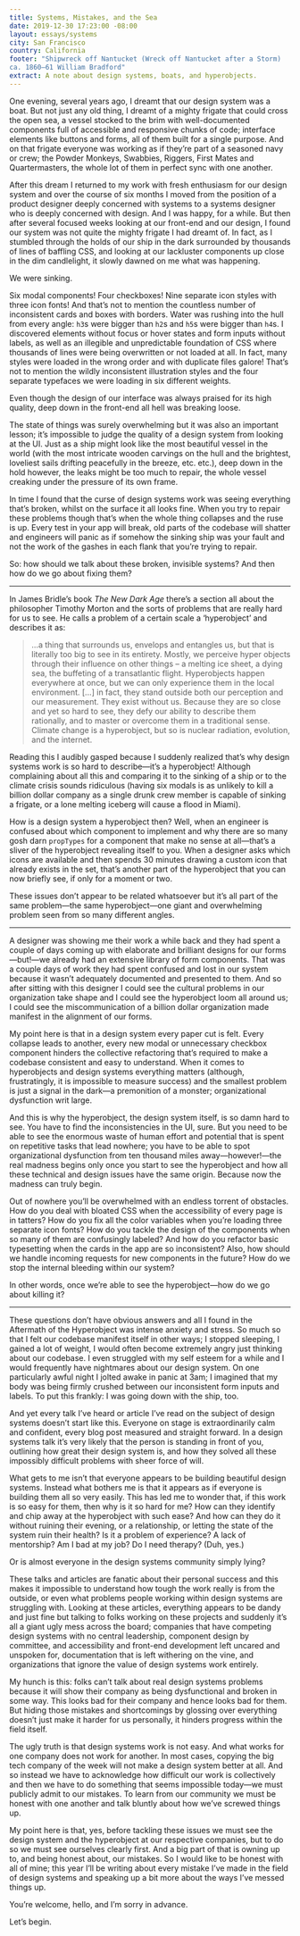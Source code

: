 ```yaml
---
title: Systems, Mistakes, and the Sea
date: 2019-12-30 17:23:00 -08:00
layout: essays/systems
city: San Francisco
country: California
footer: "Shipwreck off Nantucket (Wreck off Nantucket after a Storm)
ca. 1860–61 William Bradford"
extract: A note about design systems, boats, and hyperobjects.
---
```


<span class="caps">One evening, several years ago,</span> I dreamt that our design system was a boat. But not just any old thing, I dreamt of a mighty frigate that could cross the open sea, a vessel stocked to the brim with well-documented components full of accessible and responsive chunks of code; interface elements like buttons and forms, all of them built for a single purpose. And on that frigate everyone was working as if they’re part of a seasoned navy or crew; the Powder Monkeys, Swabbies, Riggers, First Mates and Quartermasters, the whole lot of them in perfect sync with one another.

After this dream I returned to my work with fresh enthusiasm for our design system and over the course of six months I moved from the position of a product designer deeply concerned with systems to a systems designer who is deeply concerned with design. And I was happy, for a while. But then after several focused weeks looking at our front-end and our design, I found our system was not quite the mighty frigate I had dreamt of. In fact, as I stumbled through the holds of our ship in the dark surrounded by thousands of lines of baffling <span class="caps">CSS</span>, and looking at our lackluster components up close in the dim candlelight, it slowly dawned on me what was happening.

We were sinking.

Six modal components! Four checkboxes! Nine separate icon styles with three icon fonts! And that’s not to mention the countless number of inconsistent cards and boxes with borders. Water was rushing into the hull from every angle: `h3`s were bigger than `h2`s and `h5`s were bigger than `h4`s. I discovered elements without focus or hover states and form inputs without labels, as well as an illegible and unpredictable foundation of <span class="caps">CSS</span> where thousands of lines were being overwritten or not loaded at all. In fact, many styles were loaded in the wrong order and with duplicate files galore! That’s not to mention the wildly inconsistent illustration styles and the four separate typefaces we were loading in six different weights.

Even though the design of our interface was always praised for its high quality, deep down in the front-end all hell was breaking loose.

The state of things was surely overwhelming but it was also an important lesson; it’s impossible to judge the quality of a design system from looking at the <span class="caps">UI</span>. Just as a ship might look like the most beautiful vessel in the world (with the most intricate wooden carvings on the hull and the brightest, loveliest sails drifting peacefully in the breeze, etc. etc.), deep down in the hold however, the leaks might be too much to repair, the whole vessel creaking under the pressure of its own frame.

In time I found that the curse of design systems work was seeing everything that’s broken, whilst on the surface it all looks fine. When you try to repair these problems though that’s when the whole thing collapses and the ruse is up. Every test in your app will break, old parts of the codebase will shatter and engineers will panic as if somehow the sinking ship was your fault and not the work of the gashes in each flank that you’re trying to repair.

So: how should we talk about these broken, invisible systems? And then how do we go about fixing them?

---

In James Bridle’s book _The New Dark Age_ there’s a section all about the philosopher Timothy Morton and the sorts of problems that are really hard for us to see. He calls a problem of a certain scale a ‘hyperobject’ and describes it as:

> &hellip;a thing that surrounds us, envelops and entangles us, but that is literally too big to see in its entirety. Mostly, we perceive hyper objects through their influence on other things – a melting ice sheet, a dying sea, the buffeting of a transatlantic flight. Hyperobjects happen everywhere at once, but we can only experience them in the local environment. […] in fact, they stand outside both our perception and our measurement. They exist without us. Because they are so close and yet so hard to see, they defy our ability to describe them rationally, and to master or overcome them in a traditional sense. Climate change is a hyperobject, but so is nuclear radiation, evolution, and the internet.

Reading this I audibly gasped because I suddenly realized that’s why design systems work is so hard to describe—it’s a hyperobject! Although complaining about all this and comparing it to the sinking of a ship or to the climate crisis sounds ridiculous (having six modals is as unlikely to kill a billion dollar company as a single drunk crew member is capable of sinking a frigate, or a lone melting iceberg will cause a flood in Miami).

How is a design system a hyperobject then? Well, when an engineer is confused about which component to implement and why there are so many gosh darn `propTypes` for a component that make no sense at all—that’s a sliver of the hyperobject revealing itself to you. When a designer asks which icons are available and then spends 30 minutes drawing a custom icon that already exists in the set, that’s another part of the hyperobject that you can now briefly see, if only for a moment or two.

These issues don’t appear to be related whatsoever but it’s all part of the same problem—the same hyperobject—one giant and overwhelming problem seen from so many different angles.

---

A designer was showing me their work a while back and they had spent a couple of days coming up with elaborate and brilliant designs for our forms—but!—we already had an extensive library of form components. That was a couple days of work they had spent confused and lost in our system because it wasn’t adequately documented and presented to them. And so after sitting with this designer I could see the cultural problems in our organization take shape and I could see the hyperobject loom all around us; I could see the miscommunication of a billion dollar organization made manifest in the alignment of our forms.

My point here is that in a design system every paper cut is felt. Every collapse leads to another, every new modal or unnecessary checkbox component hinders the collective refactoring that’s required to make a codebase consistent and easy to understand. When it comes to hyperobjects and design systems everything matters (although, frustratingly, it is impossible to measure success) and the smallest problem is just a signal in the dark—a premonition of a monster; organizational dysfunction writ large.

And this is why the hyperobject, the design system itself, is so damn hard to see. You have to find the inconsistencies in the <span class="caps">UI</span>, sure. But you need to be able to see the enormous waste of human effort and potential that is spent on repetitive tasks that lead nowhere; you have to be able to spot organizational dysfunction from ten thousand miles away—however!—the real madness begins only once you start to see the hyperobject and how all these technical and design issues have the same origin. Because now the madness can truly begin.

Out of nowhere you’ll be overwhelmed with an endless torrent of obstacles. How do you deal with bloated <span class="caps">CSS</span> when the accessibility of every page is in tatters? How do you fix all the color variables when you’re loading three separate icon fonts? How do you tackle the design of the components when so many of them are confusingly labeled? And how do you refactor basic typesetting when the cards in the app are so inconsistent? Also, how should we handle incoming requests for new components in the future? How do we stop the internal bleeding within our system?

In other words, once we’re able to see the hyperobject—how do we go about killing it?

---

These questions don’t have obvious answers and all I found in the Aftermath of the Hyperobject was intense anxiety and stress. So much so that I felt our codebase manifest itself in other ways; I stopped sleeping, I gained a lot of weight, I would often become extremely angry just thinking about our codebase. I even struggled with my self esteem for a while and I would frequently have nightmares about our design system. On one particularly awful night I jolted awake in panic at 3am; I imagined that my body was being firmly crushed between our inconsistent form inputs and labels. To put this frankly: I was going down with the ship, too.

And yet every talk I’ve heard or article I’ve read on the subject of design systems doesn’t start like this. Everyone on stage is extraordinarily calm and confident, every blog post measured and straight forward. In a design systems talk it’s very likely that the person is standing in front of you, outlining how great their design system is, and how they solved all these impossibly difficult problems with sheer force of will.

What gets to me isn’t that everyone appears to be building beautiful design systems. Instead what bothers me is that it appears as if everyone is building them all so very easily. This has led me to wonder that, if this work is so easy for them, then why is it so hard for me? How can they identify and chip away at the hyperobject with such ease? And how can they do it without ruining their evening, or a relationship, or letting the state of the system ruin their health? Is it a problem of experience? A lack of mentorship? Am I bad at my job? Do I need therapy? (Duh, yes.)

Or is almost everyone in the design systems community simply lying?

These talks and articles are fanatic about their personal success and this makes it impossible to understand how tough the work really is from the outside, or even what problems people working within design systems are struggling with. Looking at these articles, everything appears to be dandy and just fine but talking to folks working on these projects and suddenly it’s all a giant ugly mess across the board; companies that have competing design systems with no central leadership, component design by committee, and accessibility and front-end development left uncared and unspoken for, documentation that is left withering on the vine, and organizations that ignore the value of design systems work entirely.

My hunch is this: folks can’t talk about real design systems problems because it will show their company as being dysfunctional and broken in some way. This looks bad for their company and hence looks bad for them. But hiding those mistakes and shortcomings by glossing over everything doesn’t just make it harder for us personally, it hinders progress within the field itself.

The ugly truth is that design systems work is not easy. And what works for one company does not work for another. In most cases, copying the big tech company of the week will not make a design system better at all. And so instead we have to acknowledge how difficult our work is collectively and then we have to do something that seems impossible today—we must publicly admit to our mistakes. To learn from our community we must be honest with one another and talk bluntly about how we’ve screwed things up.

My point here is that, yes, before tackling these issues we must see the design system and the hyperobject at our respective companies, but to do so we must see ourselves clearly first. And a big part of that is owning up to, and being honest about, our mistakes. So I would like to be honest with all of mine; this year I’ll be writing about every mistake I’ve made in the field of design systems and speaking up a bit more about the ways I’ve messed things up.

You’re welcome, hello, and I’m sorry in advance.

Let’s begin.
